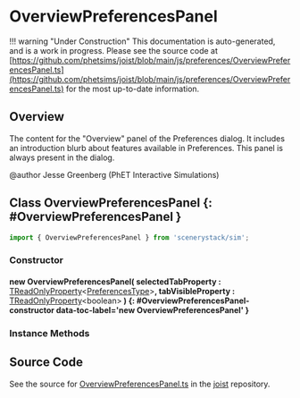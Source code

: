 # OverviewPreferencesPanel

!!! warning "Under Construction"
    This documentation is auto-generated, and is a work in progress. Please see the source code at
    [https://github.com/phetsims/joist/blob/main/js/preferences/OverviewPreferencesPanel.ts](https://github.com/phetsims/joist/blob/main/js/preferences/OverviewPreferencesPanel.ts) for the most up-to-date information.

## Overview

The content for the "Overview" panel of the Preferences dialog. It includes an introduction blurb
about features available in Preferences. This panel is always present in the dialog.

@author Jesse Greenberg (PhET Interactive Simulations)

## Class OverviewPreferencesPanel {: #OverviewPreferencesPanel }


```js
import { OverviewPreferencesPanel } from 'scenerystack/sim';
```
### Constructor

#### new OverviewPreferencesPanel( selectedTabProperty : <span style="font-weight: 400;">[TReadOnlyProperty](../axon/TReadOnlyProperty.md)&lt;[PreferencesType](../joist/PreferencesType.md)&gt;</span>, tabVisibleProperty : <span style="font-weight: 400;">[TReadOnlyProperty](../axon/TReadOnlyProperty.md)&lt;<span style="color: hsla(calc(var(--md-hue) + 180deg),80%,40%,1);">boolean</span>&gt;</span> ) {: #OverviewPreferencesPanel-constructor data-toc-label='new OverviewPreferencesPanel' }

### Instance Methods





## Source Code

See the source for [OverviewPreferencesPanel.ts](https://github.com/phetsims/joist/blob/main/js/preferences/OverviewPreferencesPanel.ts) in the [joist](https://github.com/phetsims/joist) repository.
